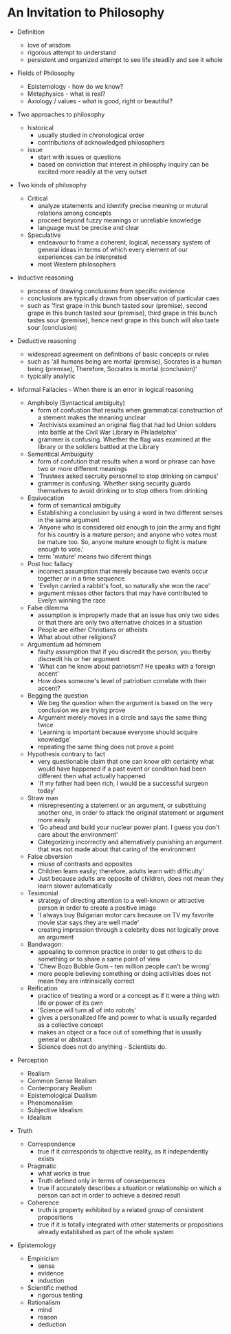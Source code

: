 # An Invitation to Philosophy

- Definition
	- love of wisdom
	- rigorous attempt to understand
	- persistent and organized attempt to see life steadily and see it whole
- Fields of Philosophy
	- Epistemology - how do we know? 
	- Metaphysics - what is real?
	- Axiology / values - what is good, right or beautiful?
- Two approaches to philosophy
	- historical 
		- usually studied in chronological order
		- contributions of acknowledged philosophers
	- issue
		- start with issues or questions
		- based on conviction that interest in philosphy inquiry can be excited more readily at the very outset 
- Two kinds of philosophy
	- Critical 
		- analyze statements and identify precise meaning or mutural relations among concepts
		- proceed beyond fuzzy meanings or unreliable knowledge
		- language must be precise and clear
	- Speculative
		- endeavour to frame a coherent, logical, necessary system of general ideas in terms of which every element of our experiences can be interpreted 
		- most Western philosophers
- Inductive reasoning
	- process of drawing conclusions from specific evidence
	- conclusions are typically drawn from observation of particular caes
	- such as 'first grape in this bunch tasted sour (premise), second grape in this bunch tasted sour (premise), third grape in this bunch tastes sour (premise), hence next grape in this bunch will also taste sour (conclusion)
- Deductive reasoning
	- widespread agreement on definitions of basic concepts or rules
	- such as 'all humans being are mortal (premise), Socrates is a human being (premise), Therefore, Socrates is mortal (conclusion)'
	- typically analytic
- Informal Fallacies - When there is an error in logical reasoning
	- Amphiboly (Syntactical ambiguity)
		- form of confustion that results when grammatical construction of a stement makes the meaning unclear
		- 'Archivists examined an original flag that had led Union solders into battle at the Civil War Library in Philadelphia'
		- grammer is confusing. Whether the flag was examined at the library or the soldiers battled at the Library
	- Sementical Ambuiguity
		- form of confution that results when a word or phrase can have two or more different meanings
		- 'Trustees asked secruity personnel to stop drinking on campus'
		- grammer is confusing. Whether sking security guards themselves to avoid drinking or to stop others from drinking
	- Equivocation
		- form of semantical ambiguity
		- Establishing a conclusion by using a word in two different senses in the same argument
		- 'Anyone who is considered old enough to join the army and fight for his country is a mature person; and anyone who votes must be mature too. So, anyone mature enough to fight is mature enough to vote.'
		- term 'mature' means two diferent things
	- Post hoc fallacy
		- incorrect assumption that merely because two events occur together or in a time sequence
		- 'Evelyn carried a rabbit's foot, so naturally she won the race'
		- argument misses other factors that may have contributed to Evelyn winning the race
	- False dilemma
		- assumption is improperly made that an issue has only two sides or that there are only two alternative choices in a situation
		- People are either Christians or atheists
		- What about other religions?
	- Argumentum ad hominem
		- faulty assumption that if you discredit the person, you therby discredit his or her argument
		- 'What can he know about patriotism? He speaks with a foreign accent'
		- How does someone's level of patriotism correlate with their accent?
	- Begging the question
		- We beg the question when the argument is based on the very conclusion we are trying prove
		- Argument merely moves in a circle and says the same thing twice
		- 'Learning is important because everyone should acquire knowledge'
		- repeating the same thing does not prove a point
	- Hypothesis contrary to fact
		- very questionable claim that one can know eith certainty what would have happened if a past event or condition had been different then what actually happened
		- 'If my father had been rich, I would be a successful surgeon today'
	- Straw man
		- misrepresenting a statement or an argument, or substituing another one, in order to attack the original statement or argument more easily
		- 'Go ahead and build your nuclear power plant. I guess you don't care about the environment'
		- Categorizing incorrectly and alternatively punishing an argument that was not made about that caring of the environment
	- False obversion
		- miuse of contrasts and opposites
		- Children learn easily; therefore, adults learn with difficulty'
		- Just because adults are opposite of children, does not mean they learn slower automatically
	- Tesimonial
		- strategy of directing attention to a well-known or attractive person in order to create a positive image
		- 'I always buy Bulgarian motor cars because on TV my favorite movie star says they are well made'
		- creating impression through a celebrity does not logically prove an argument
	- Bandwagon:
		- appealing to common practice in order to get others to do something or to share a same point of view
		- 'Chew Bozo Bubble Gum - ten million people can't be wrong'
		- more people believing something or doing activities does not mean they are intrinsically correct
	- Reification
		- practice of treating a word or a concept as if it were a thing with life or power of its own
		- 'Science will turn all of into robots'
		- gives a personalized life and power to what is usually regarded as a collective concept
		- makes an object or a foce out of something that is usually general or abstract
		- Science does not do anything - Scientists do. 

- Perception
	- Realism
	- Common Sense Realism
	- Contemporary Realism
	- Epistemological Dualism
	- Phenomenalism
	- Subjective Idealism
	- Idealism
- Truth
	- Correspondence
		- true if it corresponds to objective reality, as it independently exists
	- Pragmatic
		- what works is true
		- Truth defined only in terms of consequences
		- true if accurately describes a situation or relationship on which a person can act in order to achieve a desired result
	- Coherence
		- truth is property exhibited by a related group of consistent propositions
		- true if it is totally integrated with other statements or propositions already established as part of the whole system
- Epistemology
	- Empiricism
		- sense
		- evidence
		- induction 
	- Scientific method
		- rigorous testing
	- Rationalism
		- mind
		- reason
		- deduction
